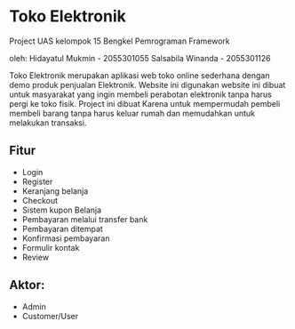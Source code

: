 # Toko Elektronik

Project UAS kelompok 15
Bengkel Pemrograman Framework

oleh:
Hidayatul Mukmin - 2055301055
Salsabila Winanda - 2055301126

Toko Elektronik merupakan aplikasi web toko online sederhana dengan demo produk penjualan Elektronik. Website ini digunakan website ini dibuat untuk masyarakat yang ingin membeli perabotan elektronik tanpa harus pergi ke toko fisik. Project ini dibuat Karena untuk mempermudah pembeli membeli barang tanpa harus keluar rumah dan memudahkan untuk melakukan transaksi.

## Fitur
- Login
- Register
- Keranjang belanja
- Checkout
- Sistem kupon Belanja
- Pembayaran melalui transfer bank
- Pembayaran ditempat
- Konfirmasi pembayaran
- Formulir kontak
- Review

## Aktor: 
- Admin
- Customer/User
